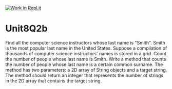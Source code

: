 [![Work in Repl.it](https://classroom.github.com/assets/work-in-replit-14baed9a392b3a25080506f3b7b6d57f295ec2978f6f33ec97e36a161684cbe9.svg)](https://classroom.github.com/online_ide?assignment_repo_id=4672427&assignment_repo_type=AssignmentRepo)
# Unit8Q2b

Find all the computer science instructors whose last name is "Smith".  Smith is the most popular last name in the United States. Suppose a compilation of thousands of computer science instructors' names is stored in a grid. Count the number of people whose last name is Smith.  Write a method that counts the number of people whose last name is a certain common surname. The method has two parameters: a 2D array of String objects and a target string. The method should return an integer that represents the number of strings in the 2D array that contains the target string.
